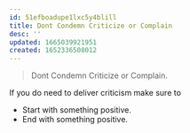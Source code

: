 ```yaml
---
id: 51efboadupe1lxc5y4blill
title: Dont Condemn Criticize or Complain
desc: ''
updated: 1665039921951
created: 1652336508012
---
```


 > Dont Condemn Criticize or Complain.

 If you do need to deliver criticism make sure to 
 - Start with something positive.
 - End with something positive.